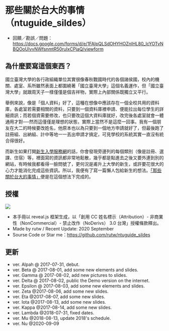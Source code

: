 # 那些關於台大的事情（ntuguide_sildes）

- 回饋／勘誤／問題：https://docs.google.com/forms/d/e/1FAIpQLSdOHYHOZnlHL80_IcYOTvNBQOoUlvvNWfsnmtR50ruIxCPjaQ/viewform

## 為什麼要寫這個東西？

國立臺灣大學的各行政組織單位其實很像春秋戰國時代的各個諸侯國，校內的機關、處室、系所雖然表面上都圍繞著「國立臺灣大學」這個名義運作，但「國立臺灣大學」就跟周天子一樣僅僅是個吉祥物，實際上內部關係既獨立又平行。

舉例來說，像是「個人資料」好了，這種在想像中應該存在一個全校共用的資料庫，各處室若需要相關的資料，只要到一個資料庫裡申請、便能拉出每位學生的詳細資訊；而若個資需要修改，也只要改這個大資料庫就好，改完後各處室就會一體通用才對──然而這僅僅是理想的狀態，實際上當然不是這麼一回事。我有一個朋友在大二的時候要改姓名，他原本也以為只要到一個地方申請就好了，但最後跑了註冊組、出納組、計中等地一一丟出申請才搞定，可見學校的系統其實一直沒有統合得很好。

而新生如果打開[新生入學服務網](https://reg.aca.ntu.edu.tw/newstu/)的話，你會發現旁邊列的每個類別（像是註冊、選課、住宿）等，裡面寫的資訊都非常地鬆散，幾乎都是點進去之後又要外連到別的網站，有時候我都看得一臉問號了，更何況是甫升上大學的新生，或許要花很大的心力才能消化完成這些資訊。所以，我便有了寫一篇懶人包給新生的想法。[「那些關於台大的事情」](http://rutw.github.io/ntuguide/)便是在這個想法下完成的。

## 授權

![](https://i.creativecommons.org/l/by-nc-nd/3.0/tw/88x31.png)

- 本手冊以 reveal.js 框架生成，以「創用 CC 姓名標示（Attribution）- 非商業性（NonCommercial）- 禁止改作（NoDerivs） 3.0 台灣」授權條款釋出。
- Made by rutw / Recent Update: 2020 September
- Sourse Code or Star me：https://github.com/rutw/ntuguide_sildes

## 更新

- ver. Alpah @ 2017-07-31, debut.
- ver. Beta @ 2017-08-01, add some new elements and slides.
- ver. Gamma @ 2017-08-02, add new pictures to slides.
- ver. Delta @ 2017-08-02, public the Demo version on the internet.
- ver. Epsilon @ 2017-08-03, add some new elements and slides.
- ver. Zeta @2017-08-06, add some new slides.
- ver. Eta @2017-08-07, add some new slides.
- ver. Iota @2017-08-13, add some new slides.
- ver. Kappa @2017-08-14, add some new slides.
- ver. Lambda @2018-07-31, fixed dates.
- ver. Mu @2018-08-13, update 2018's schedule.
- ver. Nu @2020-09-09
